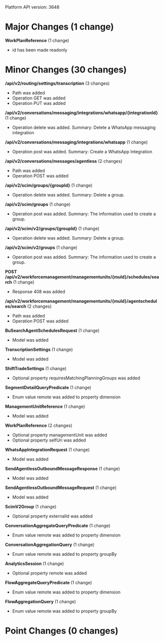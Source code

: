 Platform API version: 3648


# Major Changes (1 change)

**WorkPlanReference** (1 change)

* id has been made readonly


# Minor Changes (30 changes)

**/api/v2/routing/settings/transcription** (3 changes)

* Path was added
* Operation GET was added
* Operation PUT was added

**/api/v2/conversations/messaging/integrations/whatsapp/{integrationId}** (1 change)

* Operation delete was added. Summary: Delete a WhatsApp messaging integration

**/api/v2/conversations/messaging/integrations/whatsapp** (1 change)

* Operation post was added. Summary: Create a WhatsApp Integration

**/api/v2/conversations/messages/agentless** (2 changes)

* Path was added
* Operation POST was added

**/api/v2/scim/groups/{groupId}** (1 change)

* Operation delete was added. Summary: Delete a group.

**/api/v2/scim/groups** (1 change)

* Operation post was added. Summary: The information used to create a group.

**/api/v2/scim/v2/groups/{groupId}** (1 change)

* Operation delete was added. Summary: Delete a group.

**/api/v2/scim/v2/groups** (1 change)

* Operation post was added. Summary: The information used to create a group.

**POST /api/v2/workforcemanagement/managementunits/{muId}/schedules/search** (1 change)

* Response 408 was added

**/api/v2/workforcemanagement/managementunits/{muId}/agentschedules/search** (2 changes)

* Path was added
* Operation POST was added

**BuSearchAgentSchedulesRequest** (1 change)

* Model was added

**TranscriptionSettings** (1 change)

* Model was added

**ShiftTradeSettings** (1 change)

* Optional property requiresMatchingPlanningGroups was added

**SegmentDetailQueryPredicate** (1 change)

* Enum value remote was added to property dimension

**ManagementUnitReference** (1 change)

* Model was added

**WorkPlanReference** (2 changes)

* Optional property managementUnit was added
* Optional property selfUri was added

**WhatsAppIntegrationRequest** (1 change)

* Model was added

**SendAgentlessOutboundMessageResponse** (1 change)

* Model was added

**SendAgentlessOutboundMessageRequest** (1 change)

* Model was added

**ScimV2Group** (1 change)

* Optional property externalId was added

**ConversationAggregateQueryPredicate** (1 change)

* Enum value remote was added to property dimension

**ConversationAggregationQuery** (1 change)

* Enum value remote was added to property groupBy

**AnalyticsSession** (1 change)

* Optional property remote was added

**FlowAggregateQueryPredicate** (1 change)

* Enum value remote was added to property dimension

**FlowAggregationQuery** (1 change)

* Enum value remote was added to property groupBy


# Point Changes (0 changes)
